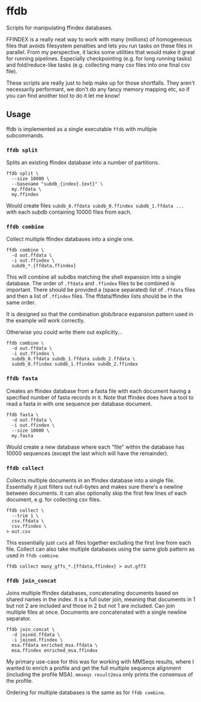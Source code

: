 # ffdb

Scripts for manipulating ffindex databases.


FFINDEX is a really neat way to work with many (millions) of homogeneous files
that avoids filesystem penalties and lets you run tasks on these files in parallel.
From my perspective, it lacks some utilities that would make it great for running
pipelines. Especially checkpointing (e.g. for long running tasks) and
fold/reduce-like tasks (e.g. collecting many csv files into one final csv file).

These scripts are really just to help make up for those shortfalls.
They aren't necessarily performant, we don't do any fancy memory mapping etc,
so if you can find another tool to do it let me know!


## Usage

ffdb is implemented as a single executable `ffdb` with multiple subcommands.


### `ffdb split`

Splits an existing ffindex database into a number of partitions.

```
ffdb split \
  --size 10000 \
  --basename "subdb_{index}.{ext}" \
  my.ffdata \
  my.ffindex
```

Would create files `subdb_0.ffdata subdb_0.ffindex subdb_1.ffdata ... ` with each subdb
containing 10000 files from each.


### `ffdb combine`

Collect multiple ffindex databases into a single one.

```
ffdb combine \
  -d out.ffdata \
  -i out.ffindex \
  subdb_*.{ffdata,ffindex}
```

This will combine all subdbs matching the shell expansion into a single database.
The order of `.ffdata` and `.ffindex` files to be combined is important.
There should be provided a (space separated) list of `.ffdata` files and then a list of `.ffindex` files.
The ffdata/ffindex lists should be in the same order.

It is designed so that the combination glob/brace expansion pattern used in the example will work correctly.

Otherwise you could write them out explicitly...

```
ffdb combine \
  -d out.ffdata \
  -i out.ffindex \
  subdb_0.ffdata subdb_1.ffdata subdb_2.ffdata \
  subdb_0.ffindex subdb_1.ffindex subdb_2.ffindex
```


### `ffdb fasta`

Creates an ffindex database from a fasta file with each document having a specified number of fasta records in it.
Note that ffindex does have a tool to read a fasta in with one sequence per database document.

```
ffdb fasta \
  -d out.ffdata \
  -i out.ffindex \
  --size 10000 \
  my.fasta
```

Would create a new database where each "file" within the database has 10000 sequences (except the last which will have the remainder).


### `ffdb collect`

Collects multiple documents in an ffindex database into a single file.
Essentially it just filters out null-bytes and makes sure there's a newline
between documents. It can also optionally skip the first few lines of each document,
e.g. for collecting csv files.


```
ffdb collect \
  --trim 1 \
  csv.ffdata \
  csv.ffindex \
> out.csv
```

This essentially just `cat`s all files together excluding the first line from
each file.
Collect can also take multiple databases using the same glob pattern as used in `ffdb combine`.


```
ffdb collect many_gffs_*.{ffdata,ffindex} > out.gff3
```


### `ffdb join_concat`

Joins multiple ffindex databases, concatenating documents based on shared names in the index.
It is a full outer join, meaning that documents in 1 but not 2 are included and those in 2 but not 1 are included.
Can join multiple files at once.
Documents are concatenated with a single newline separator.

```
ffdb join_concat \
  -d joined.ffdata \
  -i joined.ffindex \
  msa.ffdata enriched_msa.ffdata \
  msa.ffindex enriched_msa.ffindex
```

My primary use-case for this was for working with MMSeqs results, where I wanted to enrich a profile and get the full multiple sequence alignment (including the profile MSA).
`mmseqs result2msa` only prints the consensus of the profile.

Ordering for multiple databases is the same as for `ffdb combine`.

